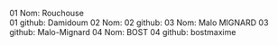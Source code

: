 01 Nom: Rouchouse   
01 github: Damidoum
02 Nom: 
02 github:
03 Nom: Malo MIGNARD
03 github: Malo-Mignard
04 Nom: BOST
04 github: bostmaxime